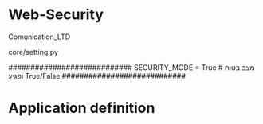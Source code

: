 # Web-Security
Comunication_LTD

core/setting.py

############################
SECURITY_MODE = True # מצב בטוח ופגיע  True/False
############################
# Application definition

